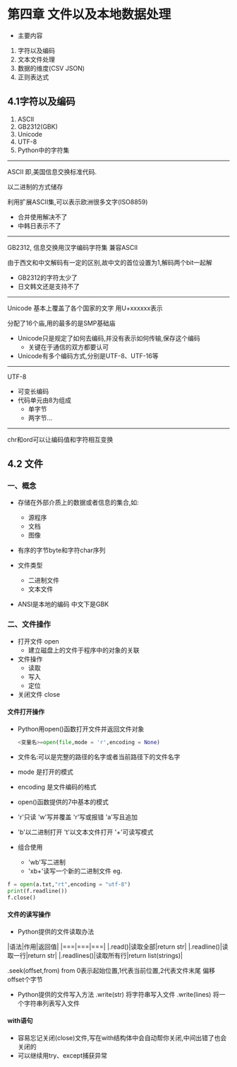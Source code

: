 # 第四章 文件以及本地数据处理
- 主要内容
1. 字符以及编码
2. 文本文件处理
3. 数据的维度(CSV JSON)
4. 正则表达式

## 4.1字符以及编码
1. ASCII
2. GB2312(GBK)
3. Unicode
4. UTF-8
5. Python中的字符集
---
ASCII 即,美国信息交换标准代码.

以二进制的方式储存

利用扩展ASCII集,可以表示欧洲很多文字(ISO8859)
- 合并使用解决不了
- 中韩日表示不了

---
GB2312, 信息交换用汉字编码字符集
兼容ASCII

由于西文和中文解码有一定的区别,故中文的首位设置为1,解码两个bit一起解
- GB2312的字符太少了
- 日文韩文还是支持不了

---
Unicode 基本上覆盖了各个国家的文字
用U+xxxxxx表示

分配了16个庙,用的最多的是SMP基础庙

- Unicode只是规定了如何去编码,并没有表示如何传输,保存这个编码
  - 关键在于通信的双方都要认可
- Unicode有多个编码方式,分别是UTF-8、UTF-16等

---
UTF-8
- 可变长编码
- 代码单元由8为组成
  - 单字节
  - 两字节...
---

chr和ord可以让编码值和字符相互变换

## 4.2 文件
### 一、概念
- 存储在外部介质上的数据或者信息的集合,如:
  - 源程序
  - 文档
  - 图像
- 有序的字节byte和字符char序列

- 文件类型
  - 二进制文件
  - 文本文件

- ANSI是本地的编码 中文下是GBK
  
### 二、文件操作
- 打开文件 open
  - 建立磁盘上的文件于程序中的对象的关联
- 文件操作
  - 读取
  - 写入
  - 定位
- 关闭文件 close

#### 文件打开操作
- Python用open()函数打开文件并返回文件对象
  ```py
  <变量名>=open(file,mode = 'r',encoding = None)
  ```
- 文件名:可以是完整的路径的名字或者当前路径下的文件名字
- mode 是打开的模式
- encoding 是文件编码的格式

- open()函数提供的7中基本的模式
- 'r'只读 'w'写并覆盖 'r'写或报错 'a'写且追加
- 'b'以二进制打开 't'以文本文件打开 '+'可读写模式
- 组合使用
  - 'wb'写二进制
  - 'xb+'读写一个新的二进制文件
eg.
```py
f = open(a.txt,"rt",encoding = "utf-8")
print(f.readline())
f.close()
```

#### 文件的读写操作
- Python提供的文件读取办法


|语法|作用|返回值|
|===|===|===|
|<file>.read()|读取全部|return str|
|<file>.readline()|读取一行|return str|
|<file>.readlines()|读取所有行|return list(strings)|

<file>.seek(offset,from) from 0表示起始位置,1代表当前位置,2代表文件末尾 偏移offset个字节


- Python提供的文件写入方法
  <file>.write(str)   将字符串写入文件
  <file>.write(lines) 将一个字符串列表写入文件

#### with语句
- 容易忘记关闭(close)文件,写在with结构体中会自动帮你关闭,中间出错了也会关闭的
- 可以继续用try、except捕获异常